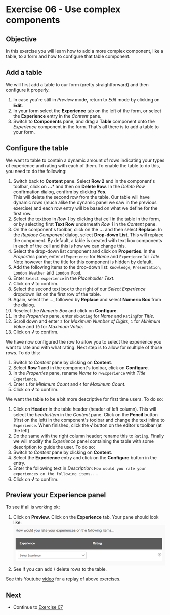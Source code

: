 # Exercise 06 - Use complex components

## Objective
In this exercise you will learn how to add a more complex component, like a table, to a form and how to configure that table component.

## Add a table
We will first add a table to our form (pretty straightforward) and then configure it properly.
1. In case you're still in *Preview* mode, return to *Edit* mode by clicking on **Edit**.
1. In your form select the **Experience** tab on the left of the form, or select the **Experience** entry in the *Content* pane.
2. Switch to **Components** pane, and drag a **Table** component onto the *Experience* component in the form.
That's all there is to add a table to your form.

## Configure the table
We want to table to contain a dynamic amount of rows indicating your types of experience and rating with each of them. To enable the table to do this, you need to do the following:
1. Switch back to **Content** pane. Select **Row 2** and in the component's toolbar, click on **...*** and then on **Delete Row**. In the *Delete Row* confirmation dialog, confirm by clicking **Yes**.\
This will delete the second row from the table. Our table will have dynamic rows (much alike the dynamic panel we saw in the previous exercise) and each row entry will be based on what we define for the first row.
2. Select the textbox in *Row 1* by clicking that cell in the table in the form, or by selecting first **Text Row** underneath *Row 1* in the *Content* pane.
3. On the component's toolbar, click on the **...** and then select **Replace**. In the *Replace Component* dialog, select **Drop-down List**. This will replace the component. By default, a table is created with text box components in each of the cell and this is how we can change this.
4. Select the drop-down list component and click on **Properties**. In the *Properties* pane, enter `dlExperience` for *Name* and `Experience` for *Title*. Note however that the title for this component is hidden by default.
5. Add the following items to the drop-down list: `Knowledge`, `Presentation`, `London Weather` and `London Food`. 
6. Enter `Select experience` in the *Placeholder Text*.
7. Click on **√** to confirm.
8. Select the second text box to the right of our *Select Experience* dropdown list on the first row of the table.
9. Again, select the *...*, followed by **Replace** and select **Numeric Box** from the dialog.
10. Reselect the *Numeric Box* and click on **Configure**.
11. In the *Properties* pane, enter `nbRating` for *Name* and `Rating`for *Title*. 
12. Scroll down and enter `2` for *Maximum Number of Digits*, `1` for *Minimum Value* and `10` for *Maximum Value*.
13. Click on **√** to confirm.

We have now configured the row to allow you to select the experience you want to rate and with what rating. Next step is to allow for multiple of those rows. To do this:
1. Switch to *Content* pane by clicking on **Content**.
2. Select **Row 1** and in the component's toolbar, click on **Configure**.
3. In the *Properties* pane, rename *Name* to `rwExperience` with *Title* `Experience`.
4. Enter `1` for *Minimum Count* and `4` for *Maximum Count*.
5. Click on **√** to confirm.

We want the table to be a bit more descriptive for first time users. To do so:
1. Click on **Header** in the table header (header of left column). This will select the *headerItem* in the *Content* pane. Click on the **Pencil** button (first on the left) in the component's toolbar and change the text inline to `Experience`. When finished, click the **√** button on the editor's toolbar (at the left).
2. Do the same with the right column header; rename this to `Rating`.
Finally we will modify the *Experience* panel containing the table with some description to guide the user. To do so:
3. Switch to *Content* pane by clicking on **Content**.
4. Select the **Experience** entry and click on the **Configure** button in the entry.
5. Enter the following text in *Description*: `How would you rate your experiences on the following items...`.
6. Click on **√** to confirm.

## Preview your Experience panel
To see if all is working ok:
1. Click on **Preview**. Click on the **Experience** tab. Your pane should look like:\
![Experience tab](../images/experience.png)
2. See if you can add / delete rows to the table.

See this Youtube [video](https://youtu.be/xoCM7cKuZCU) for a replay of above exercises.


## Next
* Continue to [Exercise 07](../exercise07/)

